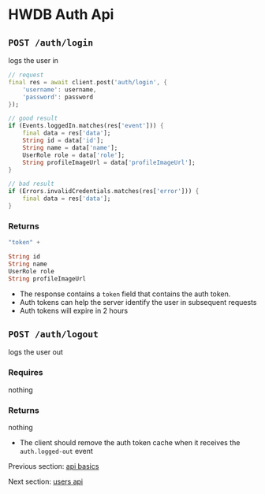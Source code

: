 # HWDB Auth Api

## `POST /auth/login`
logs the user in

```dart
// request
final res = await client.post('auth/login', {
    'username': username,
    'password': password
});

// good result
if (Events.loggedIn.matches(res['event'])) {
    final data = res['data'];
    String id = data['id'];
    String name = data['name'];
    UserRole role = data['role'];
    String profileImageUrl = data['profileImageUrl'];
}

// bad result
if (Errors.invalidCredentials.matches(res['error'])) {
    final data = res['data'];
}
```

### Returns

```dart
"token" + 

String id
String name
UserRole role
String profileImageUrl
```

- The response contains a `token` field that contains the auth token.
- Auth tokens can help the server identify the user in subsequent requests
- Auth tokens will expire in 2 hours

## `POST /auth/logout`
logs the user out

### Requires

nothing

### Returns

nothing

- The client should remove the auth token cache when it receives the `auth.logged-out` event

Previous section: [api basics](api_basics.md)

Next section: [users api](users_api.md)